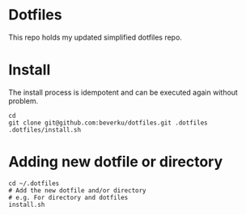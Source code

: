 # Dotfiles
This repo holds my updated simplified dotfiles repo.

# Install
The install process is idempotent and can be executed again without problem.

~~~
cd
git clone git@github.com:beverku/dotfiles.git .dotfiles
.dotfiles/install.sh
~~~

# Adding new dotfile or directory

~~~
cd ~/.dotfiles
# Add the new dotfile and/or directory
# e.g. For directory and dotfiles
install.sh
~~~


